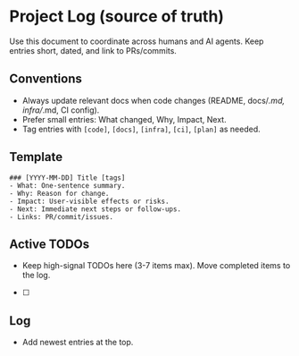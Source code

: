 # Project Log (source of truth)

Use this document to coordinate across humans and AI agents. Keep entries short, dated, and link to PRs/commits.

## Conventions
- Always update relevant docs when code changes (README, docs/*.md, infra/*.md, CI config).
- Prefer small entries: What changed, Why, Impact, Next.
- Tag entries with `[code]`, `[docs]`, `[infra]`, `[ci]`, `[plan]` as needed.

## Template
```
### [YYYY-MM-DD] Title [tags]
- What: One-sentence summary.
- Why: Reason for change.
- Impact: User-visible effects or risks.
- Next: Immediate next steps or follow-ups.
- Links: PR/commit/issues.
```

## Active TODOs
- Keep high-signal TODOs here (3-7 items max). Move completed items to the log.

- [ ] 

## Log
- Add newest entries at the top.

